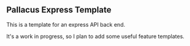 ## Pallacus Express Template

This is a template for an express API back end.

It's a work in progress, so I plan to add some useful feature templates.
